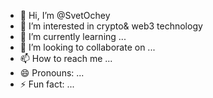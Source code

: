 - 👋 Hi, I’m @SvetOchey
- 👀 I’m interested in  crypto& web3 technology 
- 🌱 I’m currently learning ...
- 💞️ I’m looking to collaborate on ...
- 📫 How to reach me ...
- 😄 Pronouns: ...
- ⚡ Fun fact: ...

<!---
SvetOchey/SvetOchey is a ✨ special ✨ repository because its `README.md` (this file) appears on your GitHub profile.
You can click the Preview link to take a look at your changes.
--->
